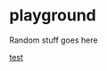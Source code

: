 # playground
Random stuff goes here

[test](https://notifications-queries-fabrics-yields.trycloudflare.com/)
